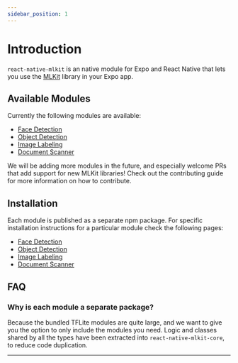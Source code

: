 ```yaml
---
sidebar_position: 1
---
```


# Introduction

`react-native-mlkit` is an native module for Expo and React Native that lets you use
the [MLKit](https://developers.google.com/ml-kit) library in your Expo app.

## Available Modules

Currently the following modules are available:

- [Face Detection](./face-detection)
- [Object Detection](./object-detection)
- [Image Labeling](./image-labeling)
- [Document Scanner](./document-scanner)

We will be adding more modules in the future, and especially welcome PRs that add support for new MLKit libraries! Check
out the contributing guide for more information on how to contribute.

## Installation

Each module is published as a separate npm package. For specific installation instructions for a particular module check
the following pages:

- [Face Detection](./face-detection)
- [Object Detection](./object-detection)
- [Image Labeling](./image-labeling)
- [Document Scanner](./document-scanner)

## FAQ

### Why is each module a separate package?

Because the bundled TFLite modules are quite large, and we want to give you the option to only include the modules you
need.
Logic and classes shared by all the types have been extracted into `react-native-mlkit-core`, to reduce code
duplication.

---
